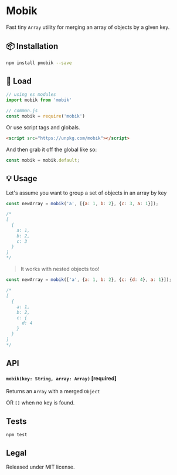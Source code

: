 # Mobik

Fast tiny `Array` utility for merging an array of objects by a given key.

## :package: Installation

```bash
npm install pmobik --save
```

## :rocket: Load

```js
// using es modules
import mobik from 'mobik'

// common.js
const mobik = require('mobik')

```

Or use script tags and globals.

```html
<script src="https://unpkg.com/mobik"></script>
```

And then grab it off the global like so:

```js
const mobik = mobik.default;
```

## :bulb: Usage

Let's assume you want to group a set of objects in an array by key 

```javascript
const newArray = mobik('a', [{a: 1, b: 2}, {c: 3, a: 1}]);

/*
[
  {
    a: 1,
    b: 2,
    c: 3
  }
]
*/
```

> It works with nested objects too!

```javascript
const newArray = mobik(['a', {a: 1, b: 2}, {c: {d: 4}, a: 1}]);

/*
[
  {
    a: 1,
    b: 2,
    c: {
      d: 4
    }
  }
]
*/
```

## API

#### `mobik(key: String, array: Array)` [required]

Returns an `Array` with a merged `Object`

OR `[]` when no key is found.

## Tests

`npm test`

## Legal

Released under MIT license.